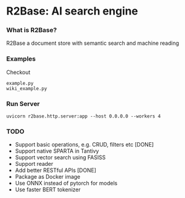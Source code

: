 # R2Base: AI search engine

### What is R2Base?
R2Base a document store with semantic search and machine reading

### Examples

Checkout
    
    example.py
    wiki_example.py
    
### Run Server
    uvicorn r2base.http.server:app --host 0.0.0.0 --workers 4


### TODO

- Support basic operations, e.g. CRUD, filters etc [DONE]
- Support native SPARTA in Tantivy
- Support vector search using FASISS
- Support reader 
- Add better RESTful APIs [DONE]
- Package as Docker image
- Use ONNX instead of pytorch for models
- Use faster BERT tokenizer 
    
 

